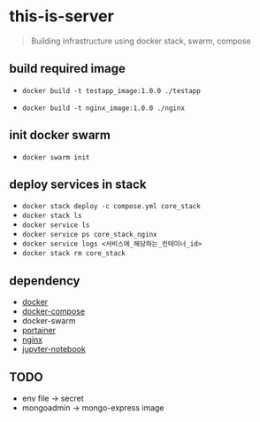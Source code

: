# this-is-server

> Building infrastructure using docker stack, swarm, compose

## build required image

- `docker build -t testapp_image:1.0.0 ./testapp`

- `docker build -t nginx_image:1.0.0 ./nginx`

## init docker swarm

- `docker swarm init`

## deploy services in stack

- `docker stack deploy -c compose.yml core_stack`
- `docker stack ls`
- `docker service ls`
- `docker service ps core_stack_nginx`
- `docker service logs <서비스에_해당하는_컨테이너_id>`
- `docker stack rm core_stack`

## dependency

- [docker](https://docs.docker.com/engine/reference/commandline/docker/)
- [docker-compose](https://docs.docker.com/compose/reference/)
- docker-swarm
- [portainer](https://documentation.portainer.io/)
- [nginx](https://docs.nginx.com/nginx/admin-guide/web-server/reverse-proxy/)
- [jupyter-notebook](https://jupyter-docker-stacks.readthedocs.io/en/latest/)

## TODO

- env file -> secret
- mongoadmin -> mongo-express image

